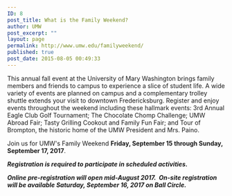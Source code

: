 ```yaml
---
ID: 8
post_title: What is the Family Weekend?
author: UMW
post_excerpt: ""
layout: page
permalink: http://www.umw.edu/familyweekend/
published: true
post_date: 2015-08-05 00:49:33
---
```

This annual fall event at the University of Mary Washington brings family members and friends to campus to experience a slice of student life. A wide variety of events are planned on campus and a complementary trolley shuttle extends your visit to downtown Fredericksburg. Register and enjoy events throughout the weekend including these hallmark events: 3rd Annual Eagle Club Golf Tournament; The Chocolate Chomp Challenge; UMW Abroad Fair; Tasty Grilling Cookout and Family Fun Fair; and Tour of Brompton, the historic home of the UMW President and Mrs. Paino.

Join us for UMW's Family Weekend <strong>Friday, September 15 through Sunday, September 17, 2017</strong>.

<em><strong>Registration is required to participate in scheduled activities.  </strong></em>

<em><strong>Online pre-registration will open mid-August 2017.  On-site registration will be available Saturday, September 16, 2017 on Ball Circle.</strong></em>